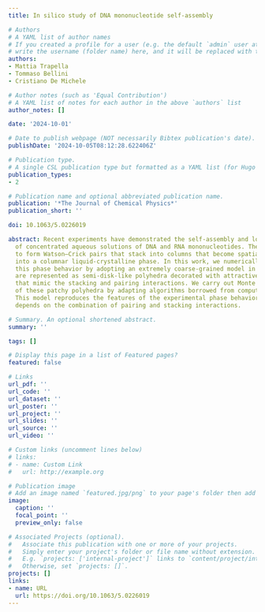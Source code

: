 ```yaml
---
title: In silico study of DNA mononucleotide self-assembly

# Authors
# A YAML list of author names
# If you created a profile for a user (e.g. the default `admin` user at `content/authors/admin/`), 
# write the username (folder name) here, and it will be replaced with their full name and linked to their profile.
authors:
- Mattia Trapella
- Tommaso Bellini
- Cristiano De Michele

# Author notes (such as 'Equal Contribution')
# A YAML list of notes for each author in the above `authors` list
author_notes: []

date: '2024-10-01'

# Date to publish webpage (NOT necessarily Bibtex publication's date).
publishDate: '2024-10-05T08:12:28.622406Z'

# Publication type.
# A single CSL publication type but formatted as a YAML list (for Hugo requirements).
publication_types:
- 2 

# Publication name and optional abbreviated publication name.
publication: '*The Journal of Chemical Physics*'
publication_short: ''

doi: 10.1063/5.0226019

abstract: Recent experiments have demonstrated the self-assembly and long-range ordering
  of concentrated aqueous solutions of DNA and RNA mononucleotides. These are found
  to form Watson–Crick pairs that stack into columns that become spatially organized
  into a columnar liquid-crystalline phase. In this work, we numerically investigate
  this phase behavior by adopting an extremely coarse-grained model in which nucleotides
  are represented as semi-disk-like polyhedra decorated with attractive (patchy) sites
  that mimic the stacking and pairing interactions. We carry out Monte Carlo simulations
  of these patchy polyhedra by adapting algorithms borrowed from computer graphics.
  This model reproduces the features of the experimental phase behavior, which essentially
  depends on the combination of pairing and stacking interactions.

# Summary. An optional shortened abstract.
summary: ''

tags: []

# Display this page in a list of Featured pages?
featured: false

# Links
url_pdf: ''
url_code: ''
url_dataset: ''
url_poster: ''
url_project: ''
url_slides: ''
url_source: ''
url_video: ''

# Custom links (uncomment lines below)
# links:
# - name: Custom Link
#   url: http://example.org

# Publication image
# Add an image named `featured.jpg/png` to your page's folder then add a caption below.
image:
  caption: ''
  focal_point: ''
  preview_only: false

# Associated Projects (optional).
#   Associate this publication with one or more of your projects.
#   Simply enter your project's folder or file name without extension.
#   E.g. `projects: ['internal-project']` links to `content/project/internal-project/index.md`.
#   Otherwise, set `projects: []`.
projects: []
links:
- name: URL
  url: https://doi.org/10.1063/5.0226019
---
```


